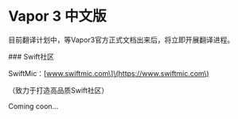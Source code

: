 # Vapor 3 中文版

目前翻译计划中，等Vapor3官方正式文档出来后，将立即开展翻译进程。



\#\#\# Swift社区



SwiftMic：\[www.swiftmic.com\]\(https://www.swiftmic.com\)

（致力于打造高品质Swift社区）



Coming coon...

